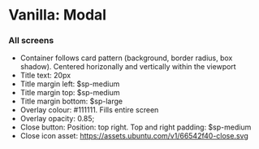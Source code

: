 # Vanilla: Modal

### All screens
- Container follows card pattern (background, border radius, box shadow). Centered horizonally and vertically within the viewport
- Title text: 20px
- Title margin left: $sp-medium
- Title margin top: $sp-medium	
- Title margin bottom: $sp-large 
- Overlay colour: #111111. Fills entire screen
- Overlay opacity: 0.85;
- Close button: Position: top right. Top and right padding: $sp-medium
- Close icon asset: https://assets.ubuntu.com/v1/66542f40-close.svg
